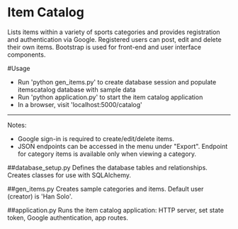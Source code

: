 # Item Catalog
Lists items within a variety of sports categories and provides registration and authentication via Google. Registered users can post, edit and delete their own items. Bootstrap is used for front-end and user interface components.

#Usage
* Run 'python gen_items.py' to create database session and populate itemscatalog database with sample data 
* Run 'python application.py' to start the item catalog application
* In a browser, visit 'localhost:5000/catalog'
---
Notes:
* Google sign-in is required to create/edit/delete items.
* JSON endpoints can be accessed in the menu under "Export". Endpoint for category items is available only when viewing a category.

##database_setup.py
Defines the database tables and relationships. Creates classes for use with SQLAlchemy.

##gen_items.py
Creates sample categories and items. Default user (creator) is 'Han Solo'.

##application.py
Runs the item catalog application: HTTP server, set state token, Google authentication, app routes.
